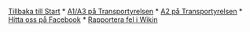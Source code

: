 [Tillbaka till Start](https://github.com/DJI-Sweden/TS_EDU/wiki) \* [A1/A3 på Transportyrelsen](https://transportstyrelsen.se/globalassets/global/luftfart/dronare/utbildningsmaterial/dronare-a1-a3-utbildning.pdf) \* [A2 på Transportyrelsen](https://transportstyrelsen.se/globalassets/global/luftfart/dronare/utbildningsmaterial/dronare-a2-utbildning.pdf) \* [Hitta oss på Facebook](https://www.facebook.com/groups/djisweden) \* [Rapportera fel i Wikin](https://github.com/DJI-Sweden/wiki_repo/issues/new/choose)